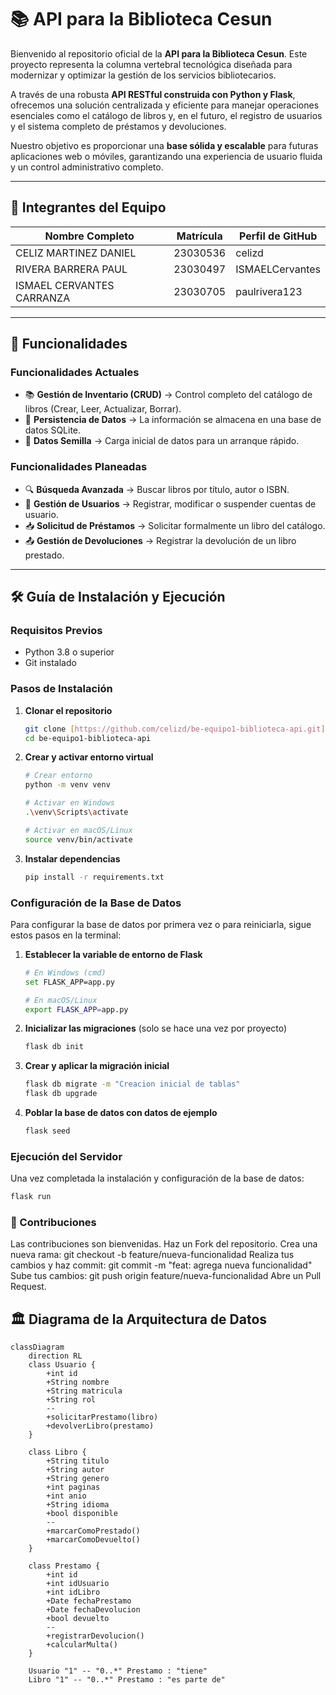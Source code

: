 # 📚 API para la Biblioteca Cesun

Bienvenido al repositorio oficial de la **API para la Biblioteca Cesun**. Este proyecto representa la columna vertebral tecnológica diseñada para modernizar y optimizar la gestión de los servicios bibliotecarios.

A través de una robusta **API RESTful construida con Python y Flask**, ofrecemos una solución centralizada y eficiente para manejar operaciones esenciales como el catálogo de libros y, en el futuro, el registro de usuarios y el sistema completo de préstamos y devoluciones.

Nuestro objetivo es proporcionar una **base sólida y escalable** para futuras aplicaciones web o móviles, garantizando una experiencia de usuario fluida y un control administrativo completo.

---

## 👥 Integrantes del Equipo

| Nombre Completo               | Matrícula  | Perfil de GitHub |
|-------------------------------|------------|------------------|
| CELIZ MARTINEZ DANIEL         | 23030536   | celizd           |
| RIVERA BARRERA PAUL           | 23030497   | ISMAELCervantes  |
| ISMAEL CERVANTES CARRANZA     | 23030705   | paulrivera123    |

---

## 🚀 Funcionalidades

### Funcionalidades Actuales
- 📚 **Gestión de Inventario (CRUD)** → Control completo del catálogo de libros (Crear, Leer, Actualizar, Borrar).
- 🔄 **Persistencia de Datos** → La información se almacena en una base de datos SQLite.
- 🌱 **Datos Semilla** → Carga inicial de datos para un arranque rápido.

### Funcionalidades Planeadas
- 🔍 **Búsqueda Avanzada** → Buscar libros por título, autor o ISBN.
- 👤 **Gestión de Usuarios** → Registrar, modificar o suspender cuentas de usuario.
- 📥 **Solicitud de Préstamos** → Solicitar formalmente un libro del catálogo.
- 📤 **Gestión de Devoluciones** → Registrar la devolución de un libro prestado.

---

## 🛠️ Guía de Instalación y Ejecución

### Requisitos Previos
- Python 3.8 o superior
- Git instalado

### Pasos de Instalación

1.  **Clonar el repositorio**
    ```bash
    git clone [https://github.com/celizd/be-equipo1-biblioteca-api.git](https://github.com/celizd/be-equipo1-biblioteca-api.git)
    cd be-equipo1-biblioteca-api
    ```

2.  **Crear y activar entorno virtual**
    ```bash
    # Crear entorno
    python -m venv venv
    
    # Activar en Windows
    .\venv\Scripts\activate
    
    # Activar en macOS/Linux
    source venv/bin/activate
    ```

3.  **Instalar dependencias**
    ```bash
    pip install -r requirements.txt
    ```

### Configuración de la Base de Datos

Para configurar la base de datos por primera vez o para reiniciarla, sigue estos pasos en la terminal:

1.  **Establecer la variable de entorno de Flask**
    ```bash
    # En Windows (cmd)
    set FLASK_APP=app.py

    # En macOS/Linux
    export FLASK_APP=app.py
    ```

2.  **Inicializar las migraciones** (solo se hace una vez por proyecto)
    ```bash
    flask db init
    ```

3.  **Crear y aplicar la migración inicial**
    ```bash
    flask db migrate -m "Creacion inicial de tablas"
    flask db upgrade
    ```

4.  **Poblar la base de datos con datos de ejemplo**
    ```bash
    flask seed
    ```

### Ejecución del Servidor

Una vez completada la instalación y configuración de la base de datos:
 ```bash
flask run
 ```


### 🤝 Contribuciones

Las contribuciones son bienvenidas.
Haz un Fork del repositorio.
Crea una nueva rama:
git checkout -b feature/nueva-funcionalidad
Realiza tus cambios y haz commit:
git commit -m "feat: agrega nueva funcionalidad"
Sube tus cambios:
git push origin feature/nueva-funcionalidad
Abre un Pull Request.
## 🏛️ Diagrama de la Arquitectura de Datos

```mermaid
classDiagram
    direction RL
    class Usuario {
        +int id
        +String nombre
        +String matricula
        +String rol
        --
        +solicitarPrestamo(libro)
        +devolverLibro(prestamo)
    }

    class Libro {
        +String titulo
        +String autor
        +String genero
        +int paginas
        +int anio
        +String idioma
        +bool disponible
        --
        +marcarComoPrestado()
        +marcarComoDevuelto()
    }

    class Prestamo {
        +int id
        +int idUsuario
        +int idLibro
        +Date fechaPrestamo
        +Date fechaDevolucion
        +bool devuelto
        --
        +registrarDevolucion()
        +calcularMulta()
    }

    Usuario "1" -- "0..*" Prestamo : "tiene"
    Libro "1" -- "0..*" Prestamo : "es parte de"
